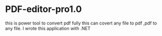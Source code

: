 # PDF-editor-pro1.0
this is power tool to convert pdf fully
this can covert any file to pdf ,pdf to any file.
I wrote this application with .NET
